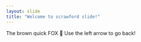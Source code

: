 ```yaml
---
layout: slide
title: "Welcome to scrawford slide!"
---
```

The brown quick FOX :tada:
Use the left arrow to go back!
